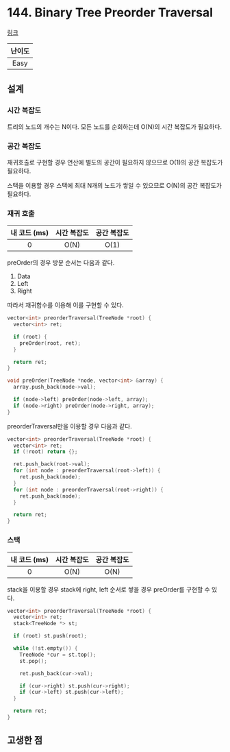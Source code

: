 # 144. Binary Tree Preorder Traversal

[링크](https://leetcode.com/problems/binary-tree-preorder-traversal/)

| 난이도 |
| :----: |
|  Easy  |

## 설계

### 시간 복잡도

트리의 노드의 개수는 N이다. 모든 노드를 순회하는데 O(N)의 시간 복잡도가 필요하다.

### 공간 복잡도

재귀호출로 구현할 경우 연산에 별도의 공간이 필요하지 않으므로 O(1)의 공간 복잡도가 필요하다.

스택을 이용할 경우 스택에 최대 N개의 노드가 쌓일 수 있으므로 O(N)의 공간 복잡도가 필요하다.

### 재귀 호출

| 내 코드 (ms) | 시간 복잡도 | 공간 복잡도 |
| :----------: | :---------: | :---------: |
|      0       |    O(N)     |    O(1)     |

preOrder의 경우 방문 순서는 다음과 같다.

1. Data
2. Left
3. Right

따라서 재귀함수를 이용해 이를 구현할 수 있다.

```cpp
vector<int> preorderTraversal(TreeNode *root) {
  vector<int> ret;

  if (root) {
    preOrder(root, ret);
  }

  return ret;
}

void preOrder(TreeNode *node, vector<int> &array) {
  array.push_back(node->val);

  if (node->left) preOrder(node->left, array);
  if (node->right) preOrder(node->right, array);
}
```

preorderTraversal만을 이용할 경우 다음과 같다.

```cpp
vector<int> preorderTraversal(TreeNode *root) {
  vector<int> ret;
  if (!root) return {};

  ret.push_back(root->val);
  for (int node : preorderTraversal(root->left)) {
    ret.push_back(node);
  }
  for (int node : preorderTraversal(root->right)) {
    ret.push_back(node);
  }

  return ret;
}
```

### 스택

| 내 코드 (ms) | 시간 복잡도 | 공간 복잡도 |
| :----------: | :---------: | :---------: |
|      0       |    O(N)     |    O(N)     |

stack을 이용할 경우 stack에 right, left 순서로 쌓을 경우 preOrder를 구현할 수 있다.

```cpp
vector<int> preorderTraversal(TreeNode *root) {
  vector<int> ret;
  stack<TreeNode *> st;

  if (root) st.push(root);

  while (!st.empty()) {
    TreeNode *cur = st.top();
    st.pop();

    ret.push_back(cur->val);

    if (cur->right) st.push(cur->right);
    if (cur->left) st.push(cur->left);
  }

  return ret;
}
```

## 고생한 점
